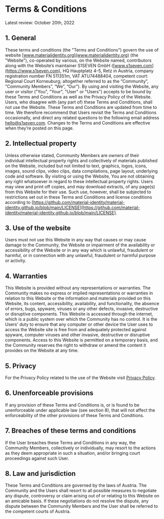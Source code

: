 # Terms & Conditions
Latest review: October 20th, 2022

## 1. General
These terms and conditions (the "Terms and Conditions") govern the use of website [www.materialidentity.org](www.materialidentity.org) (the "Website"), co-operated by various, on the Website named, contributors along with the Website’s maintainer S1SEVEN GmbH ([www.s1seven.com](https://www.s1seven.com), HQ Hauptplatz 4-5, Retz in Austria, company registration number FN 511351m, VAT ATU74488404, competent court: Regional Court Korneuburg; altogether referred to as the “Community”, “Community Members”, “We”, “Our”). By using and visiting the Website, any user or visitor ("You", "Your", "User" or "Users") accepts to be bound by these Terms and Conditions as well as the Privacy Policy of the Website. Users, who disagree with (any part of) these Terms and Conditions, shall not use the Website.
These Terms and Conditions are updated from time to time. We therefore recommend that Users revisit the Terms and Conditions occasionally, and direct any related questions to the following email address hello@s1seven.com. Changes to the Terms and Conditions are effective when they’re posted on this page.

## 2. Intellectual property
Unless otherwise stated, Community Members are owners of their individual intellectual property rights and collectively of materials published on the Website, included but not limited to text, graphics, logos, icons, images, sound clips, video clips, data compilations, page layout, underlying code and software. By visiting or using the Website, You are not obtaining any right whatsoever in  regard to these intellectual property rights.
Users may view and print off copies, and may download extracts, of any page(s) from this Website for their use. Such use, however, shall be subjected to restrictions set out in these Terms and Conditions and license conditions according to [https://github.com/material-identity/material-identity.github.io/blob/main/LICENSE](https://github.com/material-identity/material-identity.github.io/blob/main/LICENSE).

## 3. Use of the website
Users must not use this Website in any way that causes or may cause damage to the Community, the Website or impairment of the availability or accessibility of the Website or in any way which is unlawful, fraudulent or harmful, or in connection with any unlawful, fraudulent or harmful purpose or activity.‍

## 4. Warranties
This Website is provided without any representations or warranties. The Community makes no express or implied representations or warranties in relation to this Website or the information and materials provided on this Website, its content, accessibility, availability, and functionality, the absence of errors, bugs, spyware, viruses or any other defects, invasive, destructive or disruptive components.
This Website is accessed through the internet, which is a public system over which the Community has no control. It is the Users' duty to ensure that any computer or other device the User uses to access the Website site is free from and adequately protected against spyware, computer viruses and other invasive, destructive or disruptive components.
Access to this Website is permitted on a temporary basis, and the Community reserves the right to withdraw or amend the content it provides on the Website at any time.

## 5. Privacy
For the Privacy Policy related to the use of the Website visit [Privacy Policy](/privacy_policy).

## 6. Unenforceable provisions
If any provision of these Terms and Conditions is, or is found to be unenforceable under applicable law (see section 8), that will not affect the enforceability of the other provisions of these Terms and Conditions.

## 7. Breaches of these terms and conditions
If the User breaches these Terms and Conditions in any way, the Community Members, collectively or individually, may resort to the actions as they deem appropriate in such a situation, and/or bringing court proceedings against such User.

## 8. Law and jurisdiction
These Terms and Conditions are governed by the laws of Austria. The Community and the Users shall resort to all possible measures to negotiate any dispute, controversy or claim arising out of or relating to this Website on an amicable basis. If these negotiations do not resolve the dispute, any dispute between the Community Members and the User shall be referred to the competent courts of Austria.

